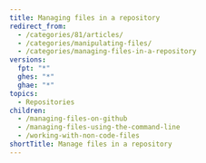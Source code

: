 ```yaml
---
title: Managing files in a repository
redirect_from:
  - /categories/81/articles/
  - /categories/manipulating-files/
  - /categories/managing-files-in-a-repository
versions:
  fpt: "*"
  ghes: "*"
  ghae: "*"
topics:
  - Repositories
children:
  - /managing-files-on-github
  - /managing-files-using-the-command-line
  - /working-with-non-code-files
shortTitle: Manage files in a repository
---
```


